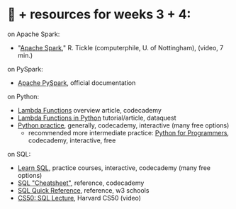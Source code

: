 # 🤖 + resources for weeks 3 + 4:

on Apache Spark:
- "[Apache Spark](https://www.youtube.com/watch?v=tDVPcqGpEnM)," R. Tickle (computerphile, U. of Nottingham), (video, 7 min.)

on PySpark:
- [Apache PySpark](https://spark.apache.org/docs/latest/api/python/index.html), official documentation

on Python:
- [Lambda Functions](https://www.codecademy.com/article/lambda-functions) overview article, codecademy
- [Lambda Functions in Python](https://www.dataquest.io/blog/tutorial-lambda-functions-in-python/) tutorial/article, dataquest
- [Python practice](https://www.codecademy.com/catalog/language/python), generally, codecademy, interactive (many free options)
   - recommended more intermediate practice: [Python for Programmers](https://www.codecademy.com/learn/python-for-programmers), codecademy, interactive, free
 
on SQL:
- [Learn SQL](https://www.codecademy.com/catalog/language/sql), practice courses, interactive, codecademy (many free options)
- [SQL "Cheatsheet"](https://www.codecademy.com/learn/learn-sql/modules/learn-sql-manipulation/cheatsheet), reference, codecademy 
- [SQL Quick Reference](https://www.w3schools.com/sql/sql_quickref.asp), reference, w3 schools
- [CS50: SQL Lecture](https://cs50.harvard.edu/x/2024/weeks/7/), Harvard CS50 (video)
